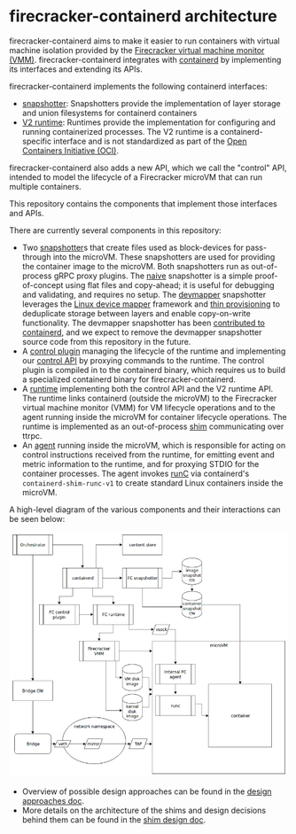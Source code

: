# firecracker-containerd architecture

firecracker-containerd aims to make it easier to run containers with virtual
machine isolation provided by the [Firecracker virtual machine monitor
(VMM)](https://github.com/firecracker-microvm/firecracker).
firecracker-containerd integrates with [containerd](https://containerd.io) by
implementing its interfaces and extending its APIs.

firecracker-containerd implements the following containerd interfaces:

* [snapshotter](https://github.com/containerd/containerd/blob/v1.2.6/snapshots/snapshotter.go#L116-L323):
  Snapshotters provide the implementation of layer storage and union filesystems
  for containerd containers
* [V2 runtime](https://github.com/containerd/containerd/blob/v1.2.6/runtime/v2/task/shim.proto):
  Runtimes provide the implementation for configuring and running containerized
  processes.  The V2 runtime is a containerd-specific interface and is not
  standardized as part of the [Open Containers Initiative
  (OCI)](https://www.opencontainers.org/).

firecracker-containerd also adds a new API, which we call the "control" API,
intended to model the lifecycle of a Firecracker microVM that can run multiple
containers.

This repository contains the components that implement those interfaces and
APIs.

There are currently several components in this repository:

* Two [snapshotter](../snapshotter)s
  that create files used as block-devices for pass-through into the
  microVM.  These snapshotters are used for providing the container image
  to the microVM.  Both snapshotters run as out-of-process gRPC proxy plugins.
  The [naive](../snapshotter/cmd/naive/README.md) snapshotter is a simple
  proof-of-concept using flat files and copy-ahead; it is useful for debugging
  and validating, and requires no setup.  The
  [devmapper](../snapshotter/cmd/devmapper/README.md) snapshotter leverages the
  [Linux device mapper](https://en.wikipedia.org/wiki/Device_mapper) framework
  and [thin
  provisioning](https://www.kernel.org/doc/Documentation/device-mapper/thin-provisioning.txt)
  to deduplicate storage between layers and enable copy-on-write functionality.
  The devmapper snapshotter has been [contributed to
  containerd](https://github.com/containerd/containerd/pull/3022), and we expect
  to remove the devmapper snapshotter source code from this repository in the
  future.
* A [control plugin](../firecracker-control) managing the lifecycle of the
  runtime and implementing our [control API](../proto/firecracker.proto) by
  proxying commands to the runtime.  The control plugin is compiled in to the
  containerd binary, which requires us to build a specialized containerd binary
  for firecracker-containerd.
* A [runtime](../runtime) implementing both the control API and the V2 runtime
  API.  The runtime links containerd (outside the microVM) to the Firecracker
  virtual machine monitor (VMM) for VM lifecycle operations and to the agent
  running inside the microVM for container lifecycle operations.  The runtime is
  implemented as an out-of-process [shim](https://github.com/containerd/containerd/issues/2426)
  communicating over ttrpc.
* An [agent](../agent) running inside the microVM, which is responsible for
  acting on control instructions received from the runtime, for emitting event
  and metric information to the runtime, and for proxying STDIO for the
  container processes.  The agent invokes [runC](https://runc.io) via
  containerd's `containerd-shim-runc-v1` to create standard Linux containers
  inside the microVM.
  
A high-level diagram of the various components and their interactions can be
seen below:

![firecracker-containerd architecture](img/architecture-diagram.png)

* Overview of possible design approaches can be found in the [design approaches
  doc](design-approaches.md).
* More details on the architecture of the shims and design decisions behind
  them can be found in the [shim design doc](shim-design.md).
